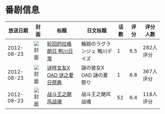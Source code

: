 # 番剧信息

|放送日期|封面|标题|日文标题|话数|评分|评分人数|
|---|---|---|---|---|---|---|
|2012-08-23|![封面](https://lain.bgm.tv/pic/cover/c/35/b1/41428_abAva.jpg)|[轮回的拉格朗日 鸭川日常](https://bangumi.tv/subject/41428)|輪廻のラグランジェ 鴨川デイズ|1|6.5|282人评分|
|2012-08-23|![封面](https://lain.bgm.tv/pic/cover/c/54/c2/47533_TSoS8.jpg)|[谜样女友X OAD 谜之夏日祭典](https://bangumi.tv/subject/47533)|謎の彼女X OAD 謎の夏祭り|1|6.8|367人评分|
|2012-08-23|![封面](https://lain.bgm.tv/pic/cover/c/b6/1b/55579_8q9uj.jpg)|[战斗王之飓风战魂](https://bangumi.tv/subject/55579)|战斗王之飓风战魂|52|6.4|118人评分|
